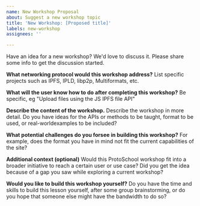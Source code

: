 ```yaml
---
name: New Workshop Proposal
about: Suggest a new workshop topic
title: 'New Workshop: [Proposed title]'
labels: new-workshop
assignees: ''

---
```


Have an idea for a new workshop? We'd love to discuss it. Please share some info
to get the discussion started.

**What networking protocol would this workshop address?**
List specific projects such as IPFS, IPLD, libp2p, Multiformats, etc.

**What will the user know how to do after completing this workshop?**
Be specific, eg "Upload files using the JS IPFS file API"

**Describe the content of the workshop.**
Describe the workshop in more detail. Do you have ideas for the APIs or methods
to be taught, format to be used, or real-worldexamples to be included?

**What potential challenges do you forsee in building this workshop?**
For example, does the format you have in mind not fit the current capabilities
of the site? 

**Additional context (optional)**
Would this ProtoSchool workshop fit into a broader initiative to reach a certain
user or use case? Did you get the idea because of a gap you saw while exploring
a current workshop?

**Would you like to build this workshop yourself?**
Do you have the time and skills to build this lesson yourself, after some group
brainstorming, or do you hope that someone else might have the bandwidth to do so?
